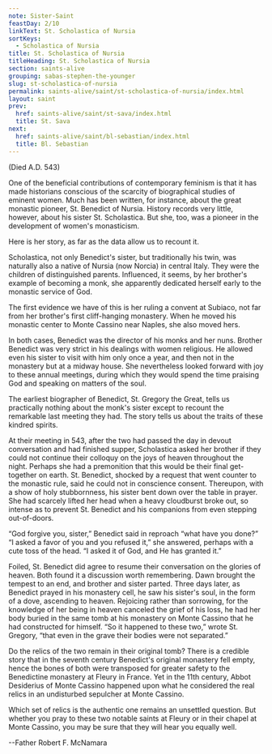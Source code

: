 ```yaml
---
note: Sister-Saint
feastDay: 2/10
linkText: St. Scholastica of Nursia
sortKeys:
  - Scholastica of Nursia
title: St. Scholastica of Nursia
titleHeading: St. Scholastica of Nursia
section: saints-alive
grouping: sabas-stephen-the-younger
slug: st-scholastica-of-nursia
permalink: saints-alive/saint/st-scholastica-of-nursia/index.html
layout: saint
prev:
  href: saints-alive/saint/st-sava/index.html
  title: St. Sava
next:
  href: saints-alive/saint/bl-sebastian/index.html
  title: Bl. Sebastian
---
```

(Died A.D. 543)

One of the beneficial contributions of contemporary feminism is that it has made historians conscious of the scarcity of biographical studies of eminent women. Much has been written, for instance, about the great monastic pioneer, St. Benedict of Nursia. History records very little, however, about his sister St. Scholastica. But she, too, was a pioneer in the development of women's monasticism.

Here is her story, as far as the data allow us to recount it.

Scholastica, not only Benedict's sister, but traditionally his twin, was naturally also a native of Nursia (now Norcia) in central Italy. They were the children of distinguished parents. Influenced, it seems, by her brother's example of becoming a monk, she apparently dedicated herself early to the monastic service of God.

The first evidence we have of this is her ruling a convent at Subiaco, not far from her brother's first cliff-hanging monastery. When he moved his monastic center to Monte Cassino near Naples, she also moved hers.

In both cases, Benedict was the director of his monks and her nuns. Brother Benedict was very strict in his dealings with women religious. He allowed even his sister to visit with him only once a year, and then not in the monastery but at a midway house. She nevertheless looked forward with joy to these annual meetings, during which they would spend the time praising God and speaking on matters of the soul.

The earliest biographer of Benedict, St. Gregory the Great, tells us practically nothing about the monk's sister except to recount the remarkable last meeting they had. The story tells us about the traits of these kindred spirits.

At their meeting in 543, after the two had passed the day in devout conversation and had finished supper, Scholastica asked her brother if they could not continue their colloquy on the joys of heaven throughout the night. Perhaps she had a premonition that this would be their final get-together on earth. St. Benedict, shocked by a request that went counter to the monastic rule, said he could not in conscience consent. Thereupon, with a show of holy stubbornness, his sister bent down over the table in prayer. She had scarcely lifted her head when a heavy cloudburst broke out, so intense as to prevent St. Benedict and his companions from even stepping out-of-doors.

“God forgive you, sister,” Benedict said in reproach “what have you done?” “I asked a favor of you and you refused it,” she answered, perhaps with a cute toss of the head. “I asked it of God, and He has granted it.”

Foiled, St. Benedict did agree to resume their conversation on the glories of heaven. Both found it a discussion worth remembering. Dawn brought the tempest to an end, and brother and sister parted. Three days later, as Benedict prayed in his monastery cell, he saw his sister's soul, in the form of a dove, ascending to heaven. Rejoicing rather than sorrowing, for the knowledge of her being in heaven canceled the grief of his loss, he had her body buried in the same tomb at his monastery on Monte Cassino that he had constructed for himself. “So it happened to these two,” wrote St. Gregory, “that even in the grave their bodies were not separated.”

Do the relics of the two remain in their original tomb? There is a credible story that in the seventh century Benedict's original monastery fell empty, hence the bones of both were transposed for greater safety to the Benedictine monastery at Fleury in France. Yet in the 11th century, Abbot Desiderius of Monte Cassino happened upon what he considered the real relics in an undisturbed sepulcher at Monte Cassino.

Which set of relics is the authentic one remains an unsettled question. But whether you pray to these two notable saints at Fleury or in their chapel at Monte Cassino, you may be sure that they will hear you equally well.

\--Father Robert F. McNamara